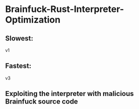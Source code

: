 # Brainfuck-Rust-Interpreter-Optimization

## Slowest:
v1
## Fastest:
v3

## Exploiting the interpreter with malicious Brainfuck source code
